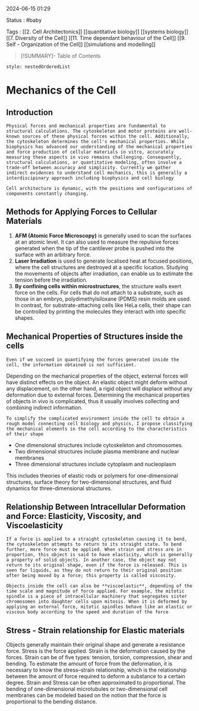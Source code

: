2024-06-15 01:29

Status : #baby 

Tags : [[2. Cell Architectonics]] [[quantitative biology]] [[systems biology]] [[7. Diversity of the Cell]] [[11. Time dependant behaviour of the Cell]] [[9. Self - Organization of the Cell]] [[simulations and modelling]] 


>[!SUMMARY]- Table of Contents
```table-of-contents
style: nestedOrderedList
```

# Mechanics of the Cell

## Introduction

`Physical forces and mechanical properties are fundamental to structural calculations. The cytoskeleton and motor proteins are well-known sources of these physical forces within the cell. Additionally, the cytoskeleton determines the cell's mechanical properties. While biophysics has advanced our understanding of the mechanical properties and force production of cellular materials in vitro, accurately measuring these aspects in vivo remains challenging. Consequently, structural calculations, or quantitative modeling, often involve a trade-off between accuracy and simplicity. Currently we gather indirect evidences to understand cell mechanics, this is generally a interdiscipinary approach including biophysics and cell biology`

`Cell architecture is dynamic, with the positions and configurations of components constantly changing.`

## Methods for Applying Forces to Cellular Materials 

1.  **AFM (Atomic Force Microscopy)** is generally used to scan the surfaces at an atomic level. It can also used to measure the repulsive forces generated when the tip of the cantilever probe is pushed into the surface with an arbitrary force. 
2. **Laser Irradiation** is used to generate localised heat at focused positions, where the cell structures are destroyed at a specific location. Studying the movements of objects after irradiation, can enable us to estimate the tension before the irradiation. 
3. **By confining cells within microstructures**, the structure walls exert force on the cells. For cells that do not attach to a substrate, such as those in an embryo, polydimethylsiloxane (PDMS) resin molds are used. In contrast, for substrate-attaching cells like HeLa cells, their shape can be controlled by printing the molecules they interact with into specific shapes.

## Mechanical Properties of Structures inside the cells 

`Even if we succeed in quantifying the forces generated inside the cell, the information obtained is not sufficient.`

Depending on the mechanical properties of the object, external forces will have distinct effects on the object. An elastic object might deform without any displacement, on the other hand, a rigid object will displace without any deformation due to external forces. Determining the mechanical properties of objects in vivo is complicated, thus it usually involves collecting and combining indirect information.


`To simplify the complicated environment inside the cell to obtain a rough model connecting cell biology and physics, I propose classifying the mechanical elements in the cell according to the characteristics of their shape`

- One dimensional structures include cytoskeleton and chromosomes.
- Two dimensional structures include plasma membrane and nuclear membranes
- Three dimensional structures include cytoplasm and nucleoplasm

This includes theories of elastic rods or polymers for one-dimensional structures, surface theory for two-dimensional structures, and fluid dynamics for three-dimensional structures.

## Relationship Between Intracellular Deformation and Force: Elasticity, Viscosity, and Viscoelasticity

`If a force is applied to a straight cytoskeleton causing it to bend, the cytoskeleton attempts to return to its straight state. To bend further, more force must be applied. When strain and stress are in proportion, this object is said to have elasticity, which is generally a property of solid objects. In another case, the object may not return to its original shape, even if the force is released. This is seen for liquids, as they do not return to their original position after being moved by a force; this property is called viscosity.`

`Objects inside the cell can also be **viscoelastic**, depending of the time scale and magnitude of force applied. For example, the mitotic spindle is a piece of intracellular machinery that segregates sister chromosomes into daughter cells upon mitosis. When it is deformed by applying an external force, mitotic spindles behave like an elastic or viscous body according to the speed and duration of the force` 

## Stress - Strain relationship for Elastic materials 

Objects generally maintain their original shape and generate a resistance force. Stress is the force applied. Strain is the deformation caused by the forces. Strain can be of five types: tension, torsion, compression, shear and bending. To estimate the amount of force from the deformation, it is necessary to know the stress–strain relationship, which is the relationship between the amount of force required to deform a substance to a certain degree. Strain and Stress can be often approximated to proportional. The bending of one-dimensional microtubules or two-dimensional cell membranes can be modeled based on the notion that the force is proportional to the bending distance.
